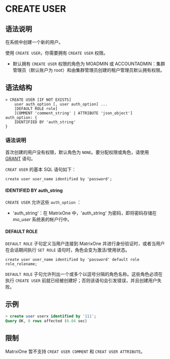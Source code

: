 # **CREATE USER**

## **语法说明**

在系统中创建一个新的用户。

使用 `CREATE USER`，你需要拥有 `CREATE USER` 权限。

- 默认拥有 `CREATE USER` 权限的角色为 MOADMIN 或 ACCOUNTADMIN：集群管理员（默认账户为 root）和由集群管理员创建的租户管理员默认拥有权限。

## **语法结构**

```
> CREATE USER [IF NOT EXISTS]
    user auth_option [, user auth_option] ...
    [DEFAULT ROLE role]  
    [COMMENT 'comment_string' | ATTRIBUTE 'json_object']
auth_option: {
    IDENTIFIED BY 'auth_string'
}
```

### 语法说明

首次创建的用户没有权限，默认角色为 `NONE`。要分配权限或角色，请使用 [GRANT](grant.md) 语句。

`CREAT USER` 的基本 SQL 语句如下：

```
create user user_name identified by 'password';
```

#### IDENTIFIED BY auth_string

`CREATE USER` 允许这些 `auth_option` ：

- 'auth_string'：在 MatrixOne 中，'auth_string' 为密码，即将密码存储在 *mo_user* 系统表的帐户行中。

#### DEFAULT ROLE

`DEFAULT ROLE` 子句定义当用户连接到 MatrixOne 并进行身份验证时，或者当用户在会话期间执行 `SET ROLE` 语句时，角色会变为激活/使用状态。

```
create user user_name identified by 'password' default role role_rolename;
```

`DEFAULT ROLE` 子句允许列出一个或多个以逗号分隔的角色名称。这些角色必须在执行 `CREATE USER` 前就已经被创建好；否则该语句会引发错误，并且创建用户失败。

## **示例**

```sql
> create user userx identified by '111';
Query OK, 0 rows affected (0.04 sec)
```

## **限制**

MatrxiOne 暂不支持 `CREAT USER COMMENT` 和 `CREAT USER ATTRIBUTE`。
